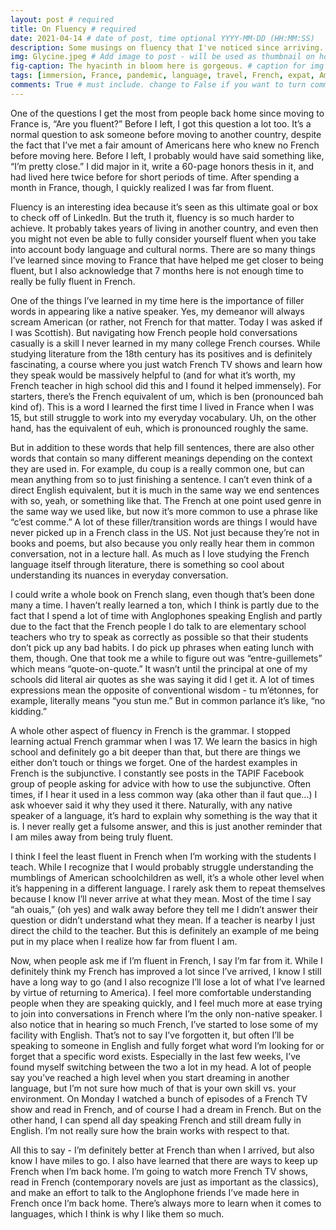 ```yaml
---
layout: post # required
title: On Fluency # required
date: 2021-04-14 # date of post, time optional YYYY-MM-DD (HH:MM:SS)
description: Some musings on fluency that I've noticed since arriving. # Add post description for homepage - required
img: Glycine.jpeg # Add image to post - will be used as thumbnail on home and cover image for post (optional) MUST BE IN /img FOLDER.
fig-caption: The hyacinth in bloom here is gorgeous. # caption for img (optional)
tags: [immersion, France, pandemic, language, travel, French, expat, America, Provence] # add tags within brackets separated by a commma (optional)
comments: True # must include. change to False if you want to turn comments off for a post
---
```


One of the questions I get the most from people back home since moving to France is, “Are you fluent?” Before I left, I got this question a lot too. It’s a normal question to ask someone before moving to another country, despite the fact that I’ve met a fair amount of Americans here who knew no French before moving here. Before I left, I probably would have said something like, “I’m pretty close.” I did major in it, write a 60-page honors thesis in it, and had lived here twice before for short periods of time. After spending a month in France, though, I quickly realized I was far from fluent.

Fluency is an interesting idea because it’s seen as this ultimate goal or box to check off of LinkedIn. But the truth it, fluency is so much harder to achieve. It probably takes years of living in another country, and even then you might not even be able to fully consider yourself fluent when you take into account body language and cultural norms. There are so many things I’ve learned since moving to France that have helped me get closer to being fluent, but I also acknowledge that 7 months here is not enough time to really be fully fluent in French.

One of the things I’ve learned in my time here is the importance of filler words in appearing like a native speaker. Yes, my demeanor will always scream American (or rather, not French for that matter. Today I was asked if I was Scottish). But navigating how French people hold conversations casually is a skill I never learned in my many college French courses. While studying literature from the 18th century has its positives and is definitely fascinating, a course where you just watch French TV shows and learn how they speak would be massively helpful to (and for what it’s worth, my French teacher in high school did this and I found it helped immensely). For starters, there’s the French equivalent of um, which is ben (pronounced bah kind of). This is a word I learned the first time I lived in France when I was 15, but still struggle to work into my everyday vocabulary. Uh, on the other hand, has the equivalent of euh, which is pronounced roughly the same.

But in addition to these words that help fill sentences, there are also other words that contain so many different meanings depending on the context they are used in. For example, du coup is a really common one, but can mean anything from so to just finishing a sentence. I can’t even think of a direct English equivalent, but it is much in the same way we end sentences with so, yeah, or something like that. The French at one point used genre in the same way we used like, but now it’s more common to use a phrase like “c’est comme.” A lot of these filler/transition words are things I would have never picked up in a French class in the US. Not just because they’re not in books and poems, but also because you only really hear them in common conversation, not in a lecture hall. As much as I love studying the French language itself through literature, there is something so cool about understanding its nuances in everyday conversation.

I could write a whole book on French slang, even though that’s been done many a time. I haven’t really learned a ton, which I think is partly due to the fact that I spend a lot of time with Anglophones speaking English and partly due to the fact that the French people I do talk to are elementary school teachers who try to speak as correctly as possible so that their students don’t pick up any bad habits. I do pick up phrases when eating lunch with them, though. One that took me a while to figure out was “entre-guillemets” which means “quote-on-quote.” It wasn’t until the principal at one of my schools did literal air quotes as she was saying it did I get it. A lot of times expressions mean the opposite of conventional wisdom - tu m’étonnes, for example, literally means “you stun me.” But in common parlance it’s like, “no kidding.”

A whole other aspect of fluency in French is the grammar. I stopped learning actual French grammar when I was 17. We learn the basics in high school and definitely go a bit deeper than that, but there are things we either don’t touch or things we forget. One of the hardest examples in French is the subjunctive. I constantly see posts in the TAPIF Facebook group of people asking for advice with how to use the subjunctive. Often times, if I hear it used in a less common way (aka other than il faut que…) I ask whoever said it why they used it there. Naturally, with any native speaker of a language, it’s hard to explain why something is the way that it is. I never really get a fulsome answer, and this is just another reminder that I am miles away from being truly fluent.

I think I feel the least fluent in French when I’m working with the students I teach. While I recognize that I would probably struggle understanding the mumblings of American schoolchildren as well, it’s a whole other level when it’s happening in a different language. I rarely ask them to repeat themselves because I know I’ll never arrive at what they mean. Most of the time I say “ah ouais,” (oh yes) and walk away before they tell me I didn’t answer their question or didn’t understand what they mean. If a teacher is nearby I just direct the child to the teacher. But this is definitely an example of me being put in my place when I realize how far from fluent I am.

Now, when people ask me if I’m fluent in French, I say I’m far from it. While I definitely think my French has improved a lot since I’ve arrived, I know I still have a long way to go (and I also recognize I’ll lose a lot of what I’ve learned by virtue of returning to America). I feel more comfortable understanding people when they are speaking quickly, and I feel much more at ease trying to join into conversations in French where I’m the only non-native speaker. I also notice that in hearing so much French, I’ve started to lose some of my facility with English. That’s not to say I’ve forgotten it, but often I’ll be speaking to someone in English and fully forget what word I’m looking for or forget that a specific word exists. Especially in the last few weeks, I’ve found myself switching between the two a lot in my head. A lot of people say you’ve reached a high level when you start dreaming in another language, but I’m not sure how much of that is your own skill vs. your environment. On Monday I watched a bunch of episodes of a French TV show and read in French, and of course I had a dream in French. But on the other hand, I can spend all day speaking French and still dream fully in English. I’m not really sure how the brain works with respect to that.

All this to say - I’m definitely better at French than when I arrived, but also know I have miles to go. I also have learned that there are ways to keep up French when I’m back home. I’m going to watch more French TV shows, read in French (contemporary novels are just as important as the classics), and make an effort to talk to the Anglophone friends I’ve made here in French once I’m back home. There’s always more to learn when it comes to languages, which I think is why I like them so much.
